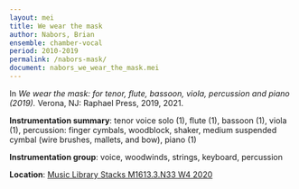 ```yaml
---
layout: mei
title: We wear the mask
author: Nabors, Brian
ensemble: chamber-vocal
period: 2010-2019
permalink: /nabors-mask/
document: nabors_we_wear_the_mask.mei
---
```


In *We wear the mask: for tenor, flute, bassoon, viola, percussion and piano (2019).* Verona, NJ: Raphael Press, 2019, 2021.

**Instrumentation summary**: tenor voice solo (1), flute (1), bassoon (1), viola (1), percussion: finger cymbals, woodblock, shaker, medium suspended cymbal (wire brushes, mallets, and bow), piano (1) 

**Instrumentation group**: voice, woodwinds, strings, keyboard, percussion

**Location**: <a href="https://tufts.primo.exlibrisgroup.com/permalink/01TUN_INST/1kc9gia/alma991018616873003851" target="_blank">Music Library Stacks M1613.3.N33 W4 2020</a>
